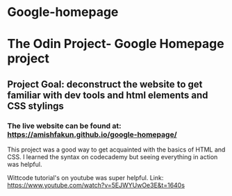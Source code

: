 # Google-homepage
# The Odin Project- Google Homepage project

## Project Goal: deconstruct the website to get familiar with dev tools and html elements and CSS stylings

### The live website can be found at: https://amishfakun.github.io/google-homepage/

This project was a good way to get acquainted with the basics of HTML and CSS. I learned the syntax on codecademy but 
seeing everything in action was helpful. 

Wittcode tutorial's on youtube was super helpful.
Link: https://www.youtube.com/watch?v=5EJWYUwOe3E&t=1640s



